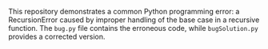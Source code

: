 This repository demonstrates a common Python programming error: a RecursionError caused by improper handling of the base case in a recursive function. The `bug.py` file contains the erroneous code, while `bugSolution.py` provides a corrected version.
